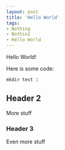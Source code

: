 ```yaml
---
layout: post
title: 'Hello World'
tags:
- Nothing
- Nothin2
- Hello World
---
```



Hello World!

Here is some code:

```powershell
mkdir test 1
```


<div id="toc"></div>

## Header 2

More stuff

### Header 3

Even more stuff
